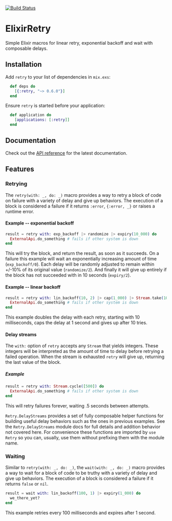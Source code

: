 [![Build Status](https://travis-ci.org/safwank/ElixirRetry.svg?branch=master)](https://travis-ci.org/safwank/ElixirRetry)

# ElixirRetry

Simple Elixir macros for linear retry, exponential backoff and wait with composable delays.

## Installation

Add `retry` to your list of dependencies in `mix.exs`:

```elixir
  def deps do
    [{:retry, "~> 0.6.0"}]
  end
```

Ensure `retry` is started before your application:

```elixir
  def application do
    [applications: [:retry]]
  end
```

## Documentation

Check out the [API reference](https://hexdocs.pm/retry/api-reference.html) for the latest documentation.

## Features

### Retrying

The `retry(with: _, do: _)` macro provides a way to retry a block of code on failure with a variety of delay and give up behaviors. The execution of a block is considered a failure if it returns `:error`, `{:error, _}` or raises a runtime error.

#### Example -- exponential backoff

```elixir
result = retry with: exp_backoff |> randomize |> expiry(10_000) do
  ExternalApi.do_something # fails if other system is down
end
```
This will try the block, and return the result, as soon as it succeeds. On a failure this example will wait an exponentially increasing amount of time (`exp_backoff/0`). Each delay will be randomly adjusted to remain within +/-10% of its original value (`randomize/2`). And finally it will give up entirely if the block has not succeeded with in 10 seconds (`expiry/2`).

#### Example -- linear backoff

```elixir
result = retry with: lin_backoff(10, 2) |> cap(1_000) |> Stream.take(10) do
  ExternalApi.do_something # fails if other system is down
end
```

This example doubles the delay with each retry, starting with 10 milliseconds, caps the delay at 1 second and gives up after 10 tries.

#### Delay streams

The `with:` option of `retry` accepts any `Stream` that yields integers. These integers will be interpreted as the amount of time to delay before retrying a failed operation. When the stream is exhausted `retry` will give up, returning the last value of the block.

##### Example

```elixir
result = retry with: Stream.cycle([500]) do
  ExternalApi.do_something # fails if other system is down
end
```

This will retry failures forever, waiting .5 seconds between attempts.


`Retry.DelayStreams` provides a set of fully composable helper functions for building useful delay behaviors such as the ones in previous examples. See the `Retry.DelayStreams` module docs for full details and addition behavior not covered here. For convenience these functions are imported by `use Retry` so you can, usually, use them without prefixing them with the module name.

### Waiting

Similar to `retry(with: _, do: _)`, the `wait(with: _, do: _)` macro provides a way to wait for a block of code to be truthy with a variety of delay and give up behaviors. The execution of a block is considered a failure if it returns `false` or `nil`.

```elixir
result = wait with: lin_backoff(100, 1) |> expiry(1_000) do
  we_there_yet?
end
```

This example retries every 100 milliseconds and expires after 1 second.
